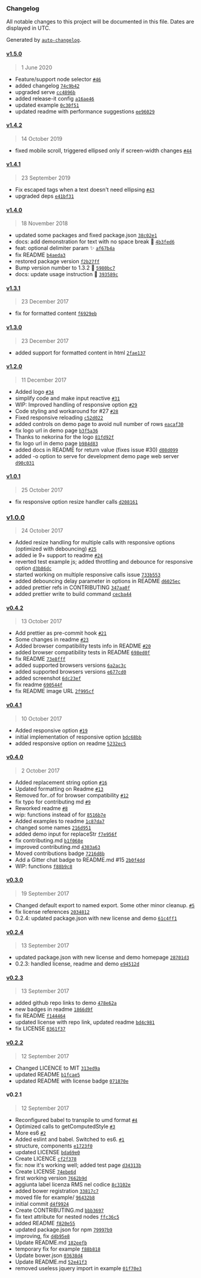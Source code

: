 ### Changelog

All notable changes to this project will be documented in this file. Dates are displayed in UTC.

Generated by [`auto-changelog`](https://github.com/CookPete/auto-changelog).

#### [v1.5.0](https://github.com/nzambello/ellipsed/compare/v1.4.2...v1.5.0)

> 1 June 2020

- Feature/support node selector [`#46`](https://github.com/nzambello/ellipsed/pull/46)
- added changelog [`74c9b42`](https://github.com/nzambello/ellipsed/commit/74c9b421eabde99fe73ff361539b7734f0e471e3)
- upgraded serve [`cc4896b`](https://github.com/nzambello/ellipsed/commit/cc4896b6162ac4f93c8991125a26172d805cdbc9)
- added release-it config [`a16ae46`](https://github.com/nzambello/ellipsed/commit/a16ae46d675c38aae6e5cd0ce306240b8f45d375)
- updated example [`0c30f51`](https://github.com/nzambello/ellipsed/commit/0c30f51a3dca2b1b9cbad66dfedd11b3d1b12573)
- updated readme with performance suggestions [`ee96029`](https://github.com/nzambello/ellipsed/commit/ee960295aed8c7eb0478c63b42ff73b3fe7fbd9d)

#### [v1.4.2](https://github.com/nzambello/ellipsed/compare/v1.4.1...v1.4.2)

> 14 October 2019

- fixed mobile scroll, triggered ellipsed only if screen-width changes [`#44`](https://github.com/nzambello/ellipsed/pull/44)

#### [v1.4.1](https://github.com/nzambello/ellipsed/compare/v1.4.0...v1.4.1)

> 23 September 2019

- Fix escaped tags when a text doesn't need ellipsing [`#43`](https://github.com/nzambello/ellipsed/pull/43)
- upgraded deps [`e41bf31`](https://github.com/nzambello/ellipsed/commit/e41bf315ce3c804090f5c378d588580295b2e7c7)

#### [v1.4.0](https://github.com/nzambello/ellipsed/compare/v1.3.1...v1.4.0)

> 18 November 2018

- updated some packages and fixed package.json [`38c02e1`](https://github.com/nzambello/ellipsed/commit/38c02e17116557007b49a488444b1637c73b259c)
- docs: add demonstration for text with no space break 📝 [`4b3fed6`](https://github.com/nzambello/ellipsed/commit/4b3fed60f9b89bc07aa62321d6ae20e429cde31a)
- feat: optional delimiter param ✨ [`af67b4a`](https://github.com/nzambello/ellipsed/commit/af67b4ab27e9ee66e1f97c945ca626977a13d301)
- fix README [`b4aeda3`](https://github.com/nzambello/ellipsed/commit/b4aeda3952720f6e25001a8ab6e541c6f5c30e4e)
- restored package version [`f2b27ff`](https://github.com/nzambello/ellipsed/commit/f2b27ff0f1ac0e3e8aeafb815952df24be224587)
- Bump version number to 1.3.2 🔖 [`5980bc7`](https://github.com/nzambello/ellipsed/commit/5980bc7dd579a308ee0411f4885e4c1505adcd83)
- docs: update usage instruction 📝 [`393589c`](https://github.com/nzambello/ellipsed/commit/393589c8206c01ce8fd6b45a6c7f33cedcde10f4)

#### [v1.3.1](https://github.com/nzambello/ellipsed/compare/v1.3.0...v1.3.1)

> 23 December 2017

- fix for formatted content [`f6929eb`](https://github.com/nzambello/ellipsed/commit/f6929eb59bd493c55c4ecc9a164b876996c67c4f)

#### [v1.3.0](https://github.com/nzambello/ellipsed/compare/v1.2.0...v1.3.0)

> 23 December 2017

- added support for formatted content in html [`2fae137`](https://github.com/nzambello/ellipsed/commit/2fae137a022102eb13f3732f3c1a75d8e172dbe0)

#### [v1.2.0](https://github.com/nzambello/ellipsed/compare/v1.0.1...v1.2.0)

> 11 December 2017

- Added logo [`#34`](https://github.com/nzambello/ellipsed/pull/34)
- simplify code and make input reactive [`#31`](https://github.com/nzambello/ellipsed/pull/31)
- WIP: Improved handling of responsive option [`#29`](https://github.com/nzambello/ellipsed/pull/29)
- Code styling and workaround for #27 [`#28`](https://github.com/nzambello/ellipsed/pull/28)
- Fixed responsive reloading [`c52d022`](https://github.com/nzambello/ellipsed/commit/c52d02224408980d2f64bce56c68b1a75a855fa1)
- added controls on demo page to avoid null number of rows [`eacaf30`](https://github.com/nzambello/ellipsed/commit/eacaf30a00f9cfc90579a2305f845ee6b50ee6f1)
- fix logo url in demo page [`b3f5a36`](https://github.com/nzambello/ellipsed/commit/b3f5a362fb95c41795adb8c9ad067bcf0f36c7f4)
- Thanks to nekorina for the logo [`81fd92f`](https://github.com/nzambello/ellipsed/commit/81fd92f11b0489e2d06f1632beb9fddc90a6fe5f)
- fix logo url in demo page [`b984d83`](https://github.com/nzambello/ellipsed/commit/b984d83354d8e8442aeb41e54ff4aadf12efe427)
- added docs in README for return value (fixes issue #30) [`d08d099`](https://github.com/nzambello/ellipsed/commit/d08d0995cda4dfd65fac6f5b9d4629738f9eb898)
- added -o option to serve for development demo page web server [`d90c031`](https://github.com/nzambello/ellipsed/commit/d90c0311e306bbb2912bc61636617138213274e0)

#### [v1.0.1](https://github.com/nzambello/ellipsed/compare/v1.0.0...v1.0.1)

> 25 October 2017

- fix responsive option resize handler calls [`d208161`](https://github.com/nzambello/ellipsed/commit/d208161bcf0db78e1d0f1221ae5859d0b02d8611)

### [v1.0.0](https://github.com/nzambello/ellipsed/compare/v0.4.2...v1.0.0)

> 24 October 2017

- Added resize handling for multiple calls with responsive options (optimized with debouncing) [`#25`](https://github.com/nzambello/ellipsed/pull/25)
- added ie 9+ support to readme [`#24`](https://github.com/nzambello/ellipsed/pull/24)
- reverted test example js; added throttling and debounce for responsive option [`d3b86dc`](https://github.com/nzambello/ellipsed/commit/d3b86dce459d628513f47af1d9eb07e7bb0654fb)
- started working on multiple responsive calls issue [`733b553`](https://github.com/nzambello/ellipsed/commit/733b553eb5e29f5fc1c7df87c55e530726843355)
- added debouncing delay parameter in options in README [`d6025ec`](https://github.com/nzambello/ellipsed/commit/d6025ec5eabcf80731fe57cf7436f7ff90988e74)
- added prettier refs in CONTRIBUTING [`347aa0f`](https://github.com/nzambello/ellipsed/commit/347aa0f59aac140a4a31133b12ea4cbf31f84338)
- added prettier write to build command [`cecba44`](https://github.com/nzambello/ellipsed/commit/cecba44a274adc504143c3955da3d5b425dd3540)

#### [v0.4.2](https://github.com/nzambello/ellipsed/compare/v0.4.1...v0.4.2)

> 13 October 2017

- Add prettier as pre-commit hook [`#21`](https://github.com/nzambello/ellipsed/pull/21)
- Some changes in readme [`#23`](https://github.com/nzambello/ellipsed/pull/23)
- Added browser compatibility tests info in README [`#20`](https://github.com/nzambello/ellipsed/pull/20)
- added browser compatibility tests in README [`698ed0f`](https://github.com/nzambello/ellipsed/commit/698ed0f98f38c86ec5daceb9f816d18b5d327376)
- fix README [`73e8fff`](https://github.com/nzambello/ellipsed/commit/73e8fffd707669c070435a5400e412c05069ed49)
- added supported browsers versions [`6a2ac3c`](https://github.com/nzambello/ellipsed/commit/6a2ac3c1bb7a2ea33f37ad681d5cc39fa20fe2d2)
- added supported browsers versions [`e677cd0`](https://github.com/nzambello/ellipsed/commit/e677cd05c5d1c75d00d4de503f1e6abc05992eb5)
- added screenshot [`6dc23ef`](https://github.com/nzambello/ellipsed/commit/6dc23efe8cd55abf4fbb58d19bf80af1e4022bf7)
- fix readme [`690544f`](https://github.com/nzambello/ellipsed/commit/690544fda326d679139d6e74b9d9ccda627a7ce5)
- fix README image URL [`2f995cf`](https://github.com/nzambello/ellipsed/commit/2f995cfc6549c0d73f0a81454fcc7e2432e45f85)

#### [v0.4.1](https://github.com/nzambello/ellipsed/compare/v0.4.0...v0.4.1)

> 10 October 2017

- Added responsive option [`#19`](https://github.com/nzambello/ellipsed/pull/19)
- initial implementation of responsive option [`bdc68bb`](https://github.com/nzambello/ellipsed/commit/bdc68bbbc42ae3585afb20a7dab3fc2386da440d)
- added responsive option on readme [`5232ec5`](https://github.com/nzambello/ellipsed/commit/5232ec582d0ba82f6e7cf7ea501853985fbc8a7f)

#### [v0.4.0](https://github.com/nzambello/ellipsed/compare/v0.3.0...v0.4.0)

> 2 October 2017

- Added replacement string option [`#16`](https://github.com/nzambello/ellipsed/pull/16)
- Updated formatting on Readme [`#13`](https://github.com/nzambello/ellipsed/pull/13)
- Removed for..of for browser compatibility [`#12`](https://github.com/nzambello/ellipsed/pull/12)
- fix typo for contributing md [`#9`](https://github.com/nzambello/ellipsed/pull/9)
- Reworked readme [`#8`](https://github.com/nzambello/ellipsed/pull/8)
- wip: functions instead of for [`8516b7e`](https://github.com/nzambello/ellipsed/commit/8516b7ed1e7521875ea0779cb48cd41efd99fa1b)
- Added examples to readme [`1c87da7`](https://github.com/nzambello/ellipsed/commit/1c87da7ab2e18ed82f233d5bc4ccc6bbe645ae7a)
- changed some names [`216d951`](https://github.com/nzambello/ellipsed/commit/216d9519fa2f424ed930280886b9bf2005e78e6b)
- added demo input for replaceStr [`f7e956f`](https://github.com/nzambello/ellipsed/commit/f7e956fc9c50d24583ad82083f3574ae12b1688e)
- fix contributing.md [`b1f068e`](https://github.com/nzambello/ellipsed/commit/b1f068e99db3754d133238679906e15ed821544d)
- improved contributing.md [`4303a63`](https://github.com/nzambello/ellipsed/commit/4303a63713627c10611e0b0fbc9c96d6bbb71bfe)
- Moved contributions badge [`7216d8b`](https://github.com/nzambello/ellipsed/commit/7216d8b154f3448702e55f42d254a3593ffeea6f)
- Add a Gitter chat badge to README.md #15 [`2b0f4dd`](https://github.com/nzambello/ellipsed/commit/2b0f4dd3340b05426c7b1116a5d3df3913019498)
- WIP: functions [`f88b9c8`](https://github.com/nzambello/ellipsed/commit/f88b9c8945d2c873ce85778063376fc27dba1b78)

#### [v0.3.0](https://github.com/nzambello/ellipsed/compare/v0.2.4...v0.3.0)

> 19 September 2017

- Changed default export to named export. Some other minor cleanup. [`#5`](https://github.com/nzambello/ellipsed/pull/5)
- fix license references [`2034812`](https://github.com/nzambello/ellipsed/commit/2034812e1d540d4a6b275b94b04f1fb50cbd73c4)
- 0.2.4: updated package.json with new license and demo [`61c4ff1`](https://github.com/nzambello/ellipsed/commit/61c4ff10a1d06dda7a648aabc9c5dd7692813ead)

#### [v0.2.4](https://github.com/nzambello/ellipsed/compare/v0.2.3...v0.2.4)

> 13 September 2017

- updated package.json with new license and demo homepage [`28701d3`](https://github.com/nzambello/ellipsed/commit/28701d36763d5b69a3457bb6f27fd61ec90376b9)
- 0.2.3: handled license, readme and demo [`e94512d`](https://github.com/nzambello/ellipsed/commit/e94512da1813a1cbf571c2b8aa5fe70d64c0842a)

#### [v0.2.3](https://github.com/nzambello/ellipsed/compare/v0.2.2...v0.2.3)

> 13 September 2017

- added github repo links to demo [`478e62a`](https://github.com/nzambello/ellipsed/commit/478e62a827dbcb467bd906b37b6477eca71d7d57)
- new badges in readme [`1866d9f`](https://github.com/nzambello/ellipsed/commit/1866d9ff5ac537628fbc8692b40f938b9cd28c72)
- fix README [`f144464`](https://github.com/nzambello/ellipsed/commit/f144464b6e201d3f8509a5fdc7064f2be6a11354)
- updated license with repo link, updated readme [`bd4c981`](https://github.com/nzambello/ellipsed/commit/bd4c981d9228d322903c36ffeeaedfc815f59735)
- fix LICENSE [`0361f37`](https://github.com/nzambello/ellipsed/commit/0361f37563bc6f90a5f0091771a1dbc81ff704cc)

#### [v0.2.2](https://github.com/nzambello/ellipsed/compare/v0.2.1...v0.2.2)

> 12 September 2017

- Changed LICENCE to MIT [`313ed9a`](https://github.com/nzambello/ellipsed/commit/313ed9a579de8fba46a5b210057c787eb1e5f3a1)
- updated README [`b1fcae5`](https://github.com/nzambello/ellipsed/commit/b1fcae577d081a8688fe76e931f791ed43fa6083)
- updated README with license badge [`071870e`](https://github.com/nzambello/ellipsed/commit/071870edf0acb1c9b93736490794284f1c26575c)

#### v0.2.1

> 12 September 2017

- Reconfigured babel to transpile to umd format [`#4`](https://github.com/nzambello/ellipsed/pull/4)
- Optimized calls to getComputedStyle [`#3`](https://github.com/nzambello/ellipsed/pull/3)
- More es6 [`#2`](https://github.com/nzambello/ellipsed/pull/2)
- Added eslint and babel. Switched to es6. [`#1`](https://github.com/nzambello/ellipsed/pull/1)
- structure, components [`e1723f0`](https://github.com/nzambello/ellipsed/commit/e1723f02aada7452afbaea234c16f31a319ad8a4)
- updated LICENSE [`bda69e0`](https://github.com/nzambello/ellipsed/commit/bda69e0742bf816226e3454e02b4e8e59cbc0343)
- Create LICENCE [`cf2f378`](https://github.com/nzambello/ellipsed/commit/cf2f378812755b099f902a8639537bd271f2d146)
- fix: now it's working well; added test page [`d34313b`](https://github.com/nzambello/ellipsed/commit/d34313b9cf94160c57cc57b39e44f43e6967765f)
- Create LICENSE [`74ebe6d`](https://github.com/nzambello/ellipsed/commit/74ebe6d49a4a326d263babe0abca177c78d58b40)
- first working version [`7662b9d`](https://github.com/nzambello/ellipsed/commit/7662b9d0478f925213408a543b04bb159e14f0ae)
- aggiunta label licenza RMS nel codice [`8c3102e`](https://github.com/nzambello/ellipsed/commit/8c3102e86710ef012f43aa87f29e78c64eb46cea)
- added bower registration [`33817c7`](https://github.com/nzambello/ellipsed/commit/33817c7b36f889455ea53c4c0dd344e76f58ade1)
- moved file for example/ [`96432b8`](https://github.com/nzambello/ellipsed/commit/96432b8dda24f0bf1228dc915803099def8d36d5)
- initial commit [`d4f9924`](https://github.com/nzambello/ellipsed/commit/d4f9924a919a2e0ce4f769c81af8a36af6ec6763)
- Create CONTRIBUTING.md [`bbb3697`](https://github.com/nzambello/ellipsed/commit/bbb369744460aa37db33947acef41eb283607d2b)
- fix text attribute for nested nodes [`ffc36c5`](https://github.com/nzambello/ellipsed/commit/ffc36c51a221bd2f9cd02cb572a8d0f84654b412)
- added README [`f820e55`](https://github.com/nzambello/ellipsed/commit/f820e556fbf4a40451a9553eff05e01cd9ba95f8)
- updated package.json for npm [`79997b9`](https://github.com/nzambello/ellipsed/commit/79997b969d967e4cc786096e61863d8a2c1fa0f7)
- improving, fix [`d4b95e8`](https://github.com/nzambello/ellipsed/commit/d4b95e8ce96d5b839744ae9a1c12b2f01f9338cf)
- Update README.md [`182eefb`](https://github.com/nzambello/ellipsed/commit/182eefb5b2518f96377ff92ca21fd66e8f99230a)
- temporary fix for example [`f88b818`](https://github.com/nzambello/ellipsed/commit/f88b8186bceee2f93d74d5210be2e0e67f48c1fe)
- Update bower.json [`03638d4`](https://github.com/nzambello/ellipsed/commit/03638d4e022cbae98c23175ffdefa9440b75b7ea)
- Update README.md [`52e41f3`](https://github.com/nzambello/ellipsed/commit/52e41f3f40404c662eab15738265922eb12913e1)
- removed useless jquery import in example [`01f70e3`](https://github.com/nzambello/ellipsed/commit/01f70e3bf6f43bab22d44666bc649a8cdfce6c84)
